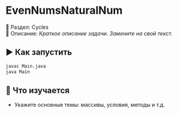 # EvenNumsNaturalNum

📁 Раздел: Cycles  
📘 Описание: *Краткое описание задачи. Замените на свой текст.*

## ▶️ Как запустить

```bash
javac Main.java
java Main
```

## 🧠 Что изучается

- Укажите основные темы: массивы, условия, методы и т.д.
